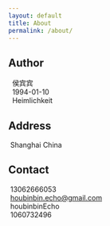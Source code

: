 ```yaml
---
layout: default
title: About
permalink: /about/
---
```


## Author ##
<i class="fa fa-fw fa-pencil text-muted" title="Name"></i>&nbsp; 侯宾宾
<br/>
<i class="fa fa-fw fa-birthday-cake text-muted" title="Birthday"></i>&nbsp; 1994-01-10
<br/>
<i class="fa fa-fw fa-intersex text-muted" title="Sex"></i>&nbsp; Heimlichkeit

## Address ##
<i class="fa fa-fw fa-map-marker text-muted" title="Location"></i>&nbsp;Shanghai China

## Contact ##
<i class="fa fa-fw fa-phone text-muted" title="Phone"></i>&nbsp;13062666053
<br/>
<i class="fa fa-fw fa-envelope text-muted" title="E-mail"></i>&nbsp;houbinbin.echo@gmail.com
<br/>
<i class="fa fa-fw fa-wechat text-muted" title="wechat"></i>&nbsp;houbinbinEcho
<br/>
<i class="fa fa-fw fa-qq text-muted" title="QQ"></i>&nbsp;1060732496

